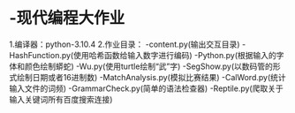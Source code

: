 # -现代编程大作业
1.编译器：python-3.10.4
2.作业目录：
-content.py(输出交互目录)
-HashFunction.py(使用哈希函数给输入数字进行编码)
-Python.py(根据输入的字体和颜色绘制蟒蛇)
-Wu.py(使用turtle绘制“武”字)
-SegShow.py(以数码管的形式绘制日期或者16进制数)
-MatchAnalysis.py(模拟比赛结果)
-CalWord.py(统计输入文件的词频)
-GrammarCheck.py(简单的语法检查器)
-Reptile.py(爬取关于输入关键词所有百度搜索连接)
